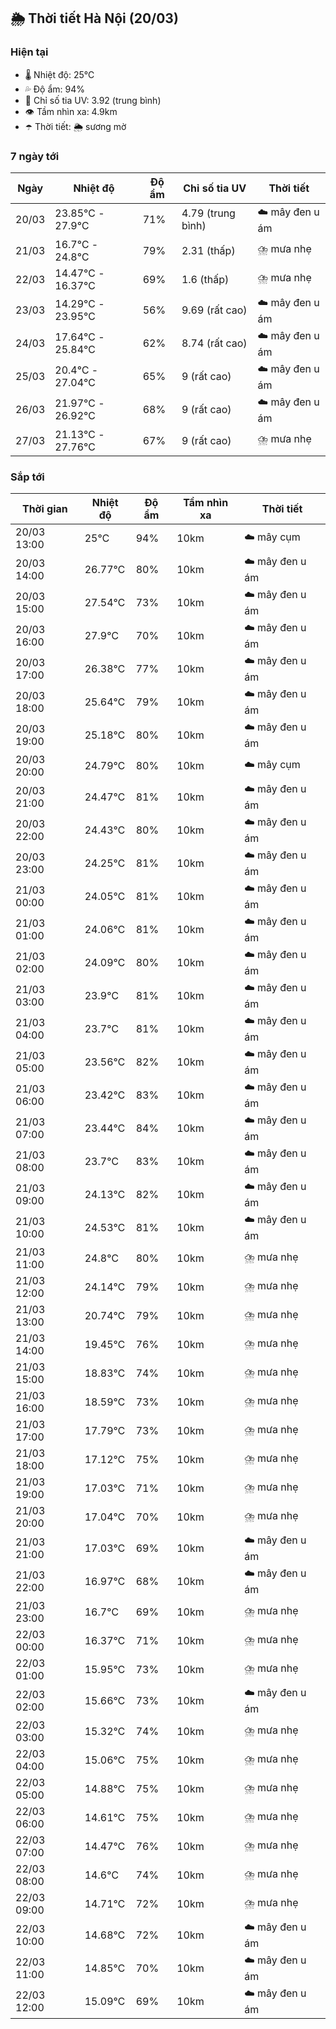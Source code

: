 ## 🌦️ Thời tiết Hà Nội (20/03)

### Hiện tại

- 🌡️ Nhiệt độ: 25℃
- 💦 Độ ẩm: 94%
- 🌟 Chỉ số tia UV: 3.92 (trung bình)
- 👁️ Tầm nhìn xa: 4.9km
- ☂️ Thời tiết: 🌦️ sương mờ

### 7 ngày tới

| Ngày | Nhiệt độ | Độ ẩm | Chỉ số tia UV | Thời tiết |
| --- | --- | --- | --- | --- |
| 20/03 | 23.85℃ - 27.9℃ | 71% | 4.79 (trung bình) | ☁️ mây đen u ám |
| 21/03 | 16.7℃ - 24.8℃ | 79% | 2.31 (thấp) | ⛈️ mưa nhẹ |
| 22/03 | 14.47℃ - 16.37℃ | 69% | 1.6 (thấp) | ⛈️ mưa nhẹ |
| 23/03 | 14.29℃ - 23.95℃ | 56% | 9.69 (rất cao) | ☁️ mây đen u ám |
| 24/03 | 17.64℃ - 25.84℃ | 62% | 8.74 (rất cao) | ☁️ mây đen u ám |
| 25/03 | 20.4℃ - 27.04℃ | 65% | 9 (rất cao) | ☁️ mây đen u ám |
| 26/03 | 21.97℃ - 26.92℃ | 68% | 9 (rất cao) | ☁️ mây đen u ám |
| 27/03 | 21.13℃ - 27.76℃ | 67% | 9 (rất cao) | ⛈️ mưa nhẹ |

### Sắp tới

| Thời gian | Nhiệt độ | Độ ẩm | Tầm nhìn xa | Thời tiết |
| --- | --- | --- | --- | --- |
| 20/03 13:00 | 25℃ | 94% | 10km | ☁️ mây cụm |
| 20/03 14:00 | 26.77℃ | 80% | 10km | ☁️ mây đen u ám |
| 20/03 15:00 | 27.54℃ | 73% | 10km | ☁️ mây đen u ám |
| 20/03 16:00 | 27.9℃ | 70% | 10km | ☁️ mây đen u ám |
| 20/03 17:00 | 26.38℃ | 77% | 10km | ☁️ mây đen u ám |
| 20/03 18:00 | 25.64℃ | 79% | 10km | ☁️ mây đen u ám |
| 20/03 19:00 | 25.18℃ | 80% | 10km | ☁️ mây đen u ám |
| 20/03 20:00 | 24.79℃ | 80% | 10km | ☁️ mây cụm |
| 20/03 21:00 | 24.47℃ | 81% | 10km | ☁️ mây đen u ám |
| 20/03 22:00 | 24.43℃ | 80% | 10km | ☁️ mây đen u ám |
| 20/03 23:00 | 24.25℃ | 81% | 10km | ☁️ mây đen u ám |
| 21/03 00:00 | 24.05℃ | 81% | 10km | ☁️ mây đen u ám |
| 21/03 01:00 | 24.06℃ | 81% | 10km | ☁️ mây đen u ám |
| 21/03 02:00 | 24.09℃ | 80% | 10km | ☁️ mây đen u ám |
| 21/03 03:00 | 23.9℃ | 81% | 10km | ☁️ mây đen u ám |
| 21/03 04:00 | 23.7℃ | 81% | 10km | ☁️ mây đen u ám |
| 21/03 05:00 | 23.56℃ | 82% | 10km | ☁️ mây đen u ám |
| 21/03 06:00 | 23.42℃ | 83% | 10km | ☁️ mây đen u ám |
| 21/03 07:00 | 23.44℃ | 84% | 10km | ☁️ mây đen u ám |
| 21/03 08:00 | 23.7℃ | 83% | 10km | ☁️ mây đen u ám |
| 21/03 09:00 | 24.13℃ | 82% | 10km | ☁️ mây đen u ám |
| 21/03 10:00 | 24.53℃ | 81% | 10km | ☁️ mây đen u ám |
| 21/03 11:00 | 24.8℃ | 80% | 10km | ⛈️ mưa nhẹ |
| 21/03 12:00 | 24.14℃ | 79% | 10km | ⛈️ mưa nhẹ |
| 21/03 13:00 | 20.74℃ | 79% | 10km | ⛈️ mưa nhẹ |
| 21/03 14:00 | 19.45℃ | 76% | 10km | ⛈️ mưa nhẹ |
| 21/03 15:00 | 18.83℃ | 74% | 10km | ⛈️ mưa nhẹ |
| 21/03 16:00 | 18.59℃ | 73% | 10km | ⛈️ mưa nhẹ |
| 21/03 17:00 | 17.79℃ | 73% | 10km | ⛈️ mưa nhẹ |
| 21/03 18:00 | 17.12℃ | 75% | 10km | ⛈️ mưa nhẹ |
| 21/03 19:00 | 17.03℃ | 71% | 10km | ⛈️ mưa nhẹ |
| 21/03 20:00 | 17.04℃ | 70% | 10km | ⛈️ mưa nhẹ |
| 21/03 21:00 | 17.03℃ | 69% | 10km | ☁️ mây đen u ám |
| 21/03 22:00 | 16.97℃ | 68% | 10km | ☁️ mây đen u ám |
| 21/03 23:00 | 16.7℃ | 69% | 10km | ⛈️ mưa nhẹ |
| 22/03 00:00 | 16.37℃ | 71% | 10km | ⛈️ mưa nhẹ |
| 22/03 01:00 | 15.95℃ | 73% | 10km | ⛈️ mưa nhẹ |
| 22/03 02:00 | 15.66℃ | 73% | 10km | ☁️ mây đen u ám |
| 22/03 03:00 | 15.32℃ | 74% | 10km | ⛈️ mưa nhẹ |
| 22/03 04:00 | 15.06℃ | 75% | 10km | ⛈️ mưa nhẹ |
| 22/03 05:00 | 14.88℃ | 75% | 10km | ⛈️ mưa nhẹ |
| 22/03 06:00 | 14.61℃ | 75% | 10km | ⛈️ mưa nhẹ |
| 22/03 07:00 | 14.47℃ | 76% | 10km | ⛈️ mưa nhẹ |
| 22/03 08:00 | 14.6℃ | 74% | 10km | ⛈️ mưa nhẹ |
| 22/03 09:00 | 14.71℃ | 72% | 10km | ⛈️ mưa nhẹ |
| 22/03 10:00 | 14.68℃ | 72% | 10km | ☁️ mây đen u ám |
| 22/03 11:00 | 14.85℃ | 70% | 10km | ☁️ mây đen u ám |
| 22/03 12:00 | 15.09℃ | 69% | 10km | ☁️ mây đen u ám |
